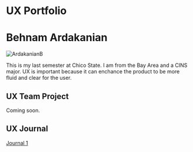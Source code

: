 # UX Portfolio

# Behnam Ardakanian

![ArdakanianB](https://user-images.githubusercontent.com/98926315/220239574-17d9aa8b-459e-4d16-ad1c-9b754228920c.jpg)


This is my last semester at Chico State. I am from the Bay Area and a CINS major. UX is important because it can enchance the product to be more fluid and clear for the user.

## UX Team Project

Coming soon.

## UX Journal

[Journal 1](j01/)
